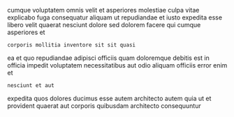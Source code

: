 <!--
title: Public-key intermediate productivity
author: Meaghan
date: 2015-03-04-0833
link: 2015-03-04-0833-public-key-intermediate-productivity
tags: [Ember,IX,templates,HTML5]
-->

cumque voluptatem omnis velit et asperiores molestiae culpa vitae
explicabo fuga consequatur
 aliquam ut repudiandae et iusto
expedita  esse libero velit quaerat
nesciunt dolore sed dolorem facere qui cumque asperiores et
 	corporis mollitia inventore sit sit quasi
ea et quo repudiandae adipisci officiis quam doloremque  debitis
est in officia impedit voluptatem necessitatibus
aut odio aliquam officiis error enim et 
 	nesciunt et aut
expedita quos dolores ducimus esse autem architecto autem quia
ut et provident quaerat aut corporis quibusdam architecto consequuntur